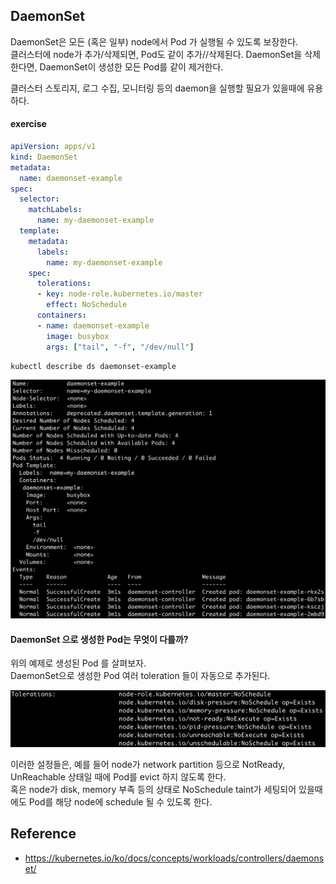 ## DaemonSet
DaemonSet은 모든 (혹은 일부) node에서 Pod 가 실행될 수 있도록 보장한다.   
클러스터에 node가 추가/삭제되면, Pod도 같이 추가//삭제된다. DaemonSet을 삭제한다면, DaemonSet이 생성한 모든 Pod를 같이 제거한다.

클러스터 스토리지, 로그 수집, 모니터링 등의 daemon을 실행할 필요가 있을때에 유용하다.

#### exercise
~~~yaml
apiVersion: apps/v1
kind: DaemonSet
metadata:
  name: daemonset-example
spec:
  selector:
    matchLabels:
      name: my-daemonset-example
  template:
    metadata:
      labels:
        name: my-daemonset-example
    spec:
      tolerations:
      - key: node-role.kubernetes.io/master
        effect: NoSchedule
      containers:
      - name: daemonset-example
        image: busybox
        args: ["tail", "-f", "/dev/null"]
~~~

~~~
kubectl describe ds daemonset-example
~~~

![daemonset describe](./img/daemonset-describe.png)

#### DaemonSet 으로 생성한 Pod는 무엇이 다를까?
위의 예제로 생성된 Pod 를 살펴보자.  
DaemonSet으로 생성한 Pod 여러 toleration 들이 자동으로 추가된다.

![daemonset pod](./img/daemonset-pod.png)
  
이러한 설정들은, 예를 들어 node가 network partition 등으로 NotReady, UnReachable 상태일 때에 Pod를 evict 하지 않도록 한다.    
혹은 node가 disk, memory 부족 등의 상태로 NoSchedule taint가 세팅되어 있을때에도 Pod를 해당 node에 schedule 될 수 있도록 한다.


## Reference
- https://kubernetes.io/ko/docs/concepts/workloads/controllers/daemonset/